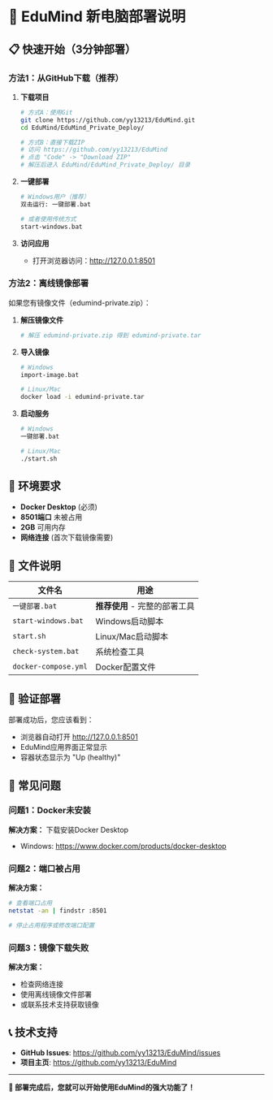 # 🚀 EduMind 新电脑部署说明

## 📋 快速开始（3分钟部署）

### 方法1：从GitHub下载（推荐）

1. **下载项目**
   ```bash
   # 方式A：使用Git
   git clone https://github.com/yy13213/EduMind.git
   cd EduMind/EduMind_Private_Deploy/
   
   # 方式B：直接下载ZIP
   # 访问 https://github.com/yy13213/EduMind
   # 点击 "Code" -> "Download ZIP"
   # 解压后进入 EduMind/EduMind_Private_Deploy/ 目录
   ```

2. **一键部署**
   ```bash
   # Windows用户（推荐）
   双击运行: 一键部署.bat
   
   # 或者使用传统方式
   start-windows.bat
   ```

3. **访问应用**
   - 打开浏览器访问：http://127.0.0.1:8501

### 方法2：离线镜像部署

如果您有镜像文件（edumind-private.zip）：

1. **解压镜像文件**
   ```bash
   # 解压 edumind-private.zip 得到 edumind-private.tar
   ```

2. **导入镜像**
   ```bash
   # Windows
   import-image.bat
   
   # Linux/Mac  
   docker load -i edumind-private.tar
   ```

3. **启动服务**
   ```bash
   # Windows
   一键部署.bat
   
   # Linux/Mac
   ./start.sh
   ```

## 🔧 环境要求

- **Docker Desktop** (必须)
- **8501端口** 未被占用
- **2GB** 可用内存
- **网络连接** (首次下载镜像需要)

## 📁 文件说明

| 文件名 | 用途 |
|--------|------|
| `一键部署.bat` | **推荐使用** - 完整的部署工具 |
| `start-windows.bat` | Windows启动脚本 |
| `start.sh` | Linux/Mac启动脚本 |
| `check-system.bat` | 系统检查工具 |
| `docker-compose.yml` | Docker配置文件 |

## 🎯 验证部署

部署成功后，您应该看到：
- 浏览器自动打开 http://127.0.0.1:8501
- EduMind应用界面正常显示
- 容器状态显示为 "Up (healthy)"

## 🚨 常见问题

### 问题1：Docker未安装
**解决方案：** 下载安装Docker Desktop
- Windows: https://www.docker.com/products/docker-desktop

### 问题2：端口被占用
**解决方案：** 
```bash
# 查看端口占用
netstat -an | findstr :8501

# 停止占用程序或修改端口配置
```

### 问题3：镜像下载失败
**解决方案：**
- 检查网络连接
- 使用离线镜像文件部署
- 或联系技术支持获取镜像

## 📞 技术支持

- **GitHub Issues**: https://github.com/yy13213/EduMind/issues
- **项目主页**: https://github.com/yy13213/EduMind

---

**🎉 部署完成后，您就可以开始使用EduMind的强大功能了！** 
